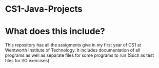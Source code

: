 # CS1-Java-Projects
<h1>What does this include? </h1>
<p>This repository has all the assigments give in my first year of CS1 at Wentworth Institute of Technology. It includes documentation of all programs as well as separate files for some programs to run (Such as test files for I/O exercises) </p>
